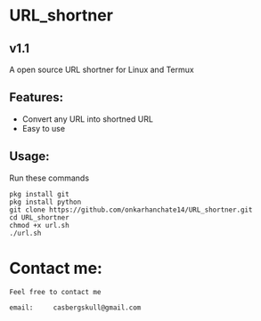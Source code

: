 # URL_shortner
## v1.1
A open source URL shortner for Linux and Termux

## Features:
* Convert any URL into shortned URL
* Easy to use

## Usage:
Run these commands

```
pkg install git
pkg install python
git clone https://github.com/onkarhanchate14/URL_shortner.git
cd URL_shortner
chmod +x url.sh
./url.sh
```

# Contact me:
```
Feel free to contact me

email:     casbergskull@gmail.com
```

